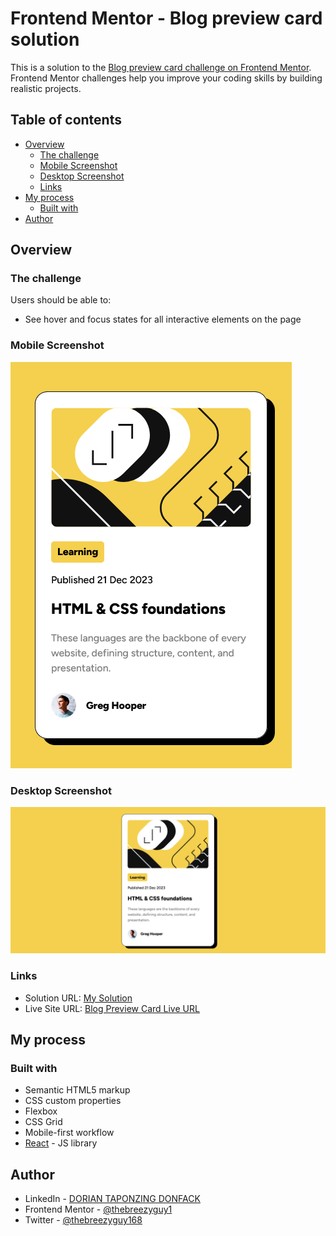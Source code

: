 # Frontend Mentor - Blog preview card solution

This is a solution to the [Blog preview card challenge on Frontend Mentor](https://www.frontendmentor.io/challenges/blog-preview-card-ckPaj01IcS). Frontend Mentor challenges help you improve your coding skills by building realistic projects. 

## Table of contents

- [Overview](#overview)
  - [The challenge](#the-challenge)
  - [Mobile Screenshot](#mobile-screenshot)
  - [Desktop Screenshot](#desktop-screenshot)
  - [Links](#links)
- [My process](#my-process)
  - [Built with](#built-with)
- [Author](#author)

## Overview

### The challenge

Users should be able to:

- See hover and focus states for all interactive elements on the page

### Mobile Screenshot

![](./src/assets/mobile-screenshot.png)

### Desktop Screenshot

![](./src/assets/desktop-screenshot.png)

### Links

- Solution URL: [My Solution](https://www.frontendmentor.io/solutions/blog-preview-card-solution-using-flexbox-css-JQHKCSw00b)
- Live Site URL: [Blog Preview Card Live URL](https://blog-preview-card-by-dorian.netlify.app/)

## My process

### Built with

- Semantic HTML5 markup
- CSS custom properties
- Flexbox
- CSS Grid
- Mobile-first workflow
- [React](https://reactjs.org/) - JS library

## Author

- LinkedIn - [DORIAN TAPONZING DONFACK](https://linkedin.com/in/dorian-taponzing-donfack-0269892a9)
- Frontend Mentor - [@thebreezyguy1](https://www.frontendmentor.io/profile/thebreezyguy1)
- Twitter - [@thebreezyguy168](https://www.twitter.com/thebreezyguy168)

